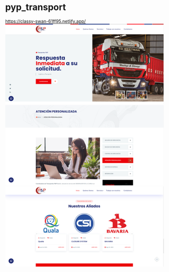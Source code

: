 # pyp_transport
https://classy-swan-61ff95.netlify.app/
![](preview-01.PNG)
![](preview-02.PNG)
![](preview-03.PNG)
